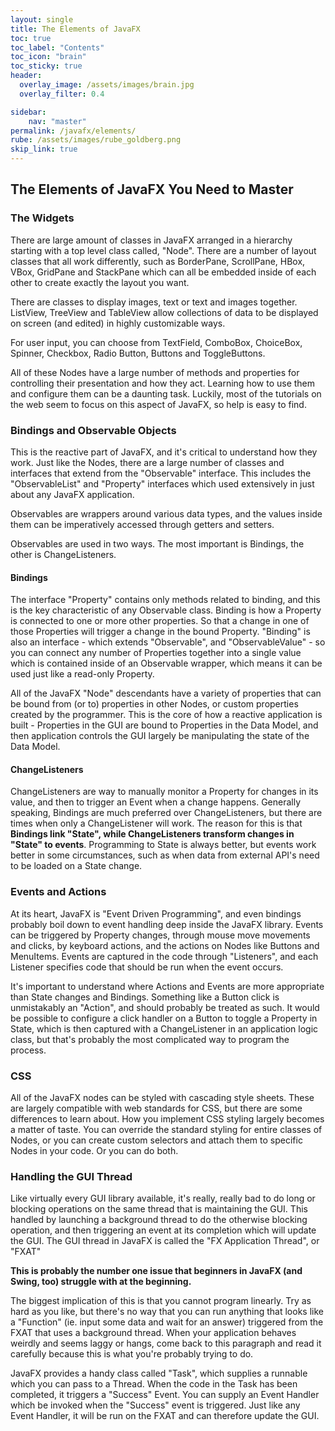 ```yaml
---
layout: single
title: The Elements of JavaFX
toc: true
toc_label: "Contents"
toc_icon: "brain"
toc_sticky: true
header:
  overlay_image: /assets/images/brain.jpg
  overlay_filter: 0.4

sidebar:
    nav: "master"
permalink: /javafx/elements/
rube: /assets/images/rube_goldberg.png
skip_link: true
---
```

## The Elements of JavaFX You Need to Master

### The Widgets
There are large amount of classes in JavaFX arranged in a hierarchy starting with a top level class called, "Node".  There are a number of layout classes that all work differently, such as BorderPane, ScrollPane, HBox, VBox, GridPane and StackPane which can all be embedded inside of each other to create exactly the layout you want.

There are classes to display images, text or text and images together.  ListView, TreeView and TableView allow collections of data to be displayed on screen (and edited) in highly customizable ways.

For user input, you can choose from TextField, ComboBox, ChoiceBox, Spinner, Checkbox, Radio Button, Buttons and ToggleButtons.

All of these Nodes have a large number of methods and properties for controlling their presentation and how they act.  Learning how to use them and configure them can be a daunting task.  Luckily, most of the tutorials on the web seem to focus on this aspect of JavaFX, so help is easy to find.

### Bindings and Observable Objects

This is the reactive part of JavaFX, and it's critical to understand how they work.  Just like the Nodes, there are a large number of classes and interfaces that extend from the "Observable" interface.  This includes the "ObservableList" and "Property" interfaces which used extensively in just about any JavaFX application.  

Observables are wrappers around various data types, and the values inside them can be imperatively accessed through getters and setters.

Observables are used in two ways.  The most important is Bindings, the other is ChangeListeners.

#### Bindings

The interface "Property" contains only methods related to binding, and this is the key characteristic of any Observable class.  Binding is how a Property is connected to one or more other properties.  So that a change in one of those Properties will trigger a change in the bound Property.  "Binding" is also an interface - which extends "Observable", and "ObservableValue" - so you can connect any number of Properties together into a single value which is contained inside of an Observable wrapper, which means it can be used just like a read-only Property.

All of the JavaFX "Node" descendants have a variety of properties that can be bound from (or to) properties in other Nodes, or custom properties created by the programmer.  This is the core of how a reactive application is built - Properties in the GUI are bound to Properties in the Data Model, and then application controls the GUI largely be manipulating the state of the Data Model.

#### ChangeListeners

ChangeListeners are way to manually monitor a Property for changes in its value, and then to trigger an Event when a change happens.  Generally speaking, Bindings are much preferred over ChangeListeners, but there are times when only a ChangeListener will work.  The reason for this is that **Bindings link "State", while ChangeListeners transform changes in "State" to events**.  Programming to State is always better, but events work better in some circumstances, such as when data from external API's need to be loaded on a State change.

### Events and Actions

At its heart, JavaFX is "Event Driven Programming", and even bindings probably boil down to event handling deep inside the JavaFX library.  Events can be triggered by Property changes, through mouse move movements and clicks, by keyboard actions, and the actions on Nodes like Buttons and MenuItems.  Events are captured in the code through "Listeners", and each Listener specifies code that should be run when the event occurs.

It's important to understand where Actions and Events are more appropriate than State changes and Bindings.  Something like a Button click is unmistakably an "Action", and should probably be treated as such.  It would be possible to configure a click handler on a Button to toggle a Property in State, which is then captured with a ChangeListener in an application logic class, but that's probably the most complicated way to program the process.  

### CSS

All of the JavaFX nodes can be styled with cascading style sheets.  These are largely compatible with web standards for CSS, but there are some differences to learn about.  How you implement CSS styling largely becomes a matter of taste.  You can override the standard styling for entire classes of Nodes, or you can create custom selectors and attach them to specific Nodes in your code.  Or you can do both.

### Handling the GUI Thread

Like virtually every GUI library available, it's really, really bad to do long or blocking operations on the same thread that is maintaining the GUI.  This handled by launching a background thread to do the otherwise blocking operation, and then triggering an event at its completion which will update the GUI.  The GUI thread in JavaFX is called the "FX Application Thread", or "FXAT"

**This is probably the number one issue that beginners in JavaFX (and Swing, too) struggle with at the beginning.**

The biggest implication of this is that you cannot program linearly.  Try as hard as you like, but there's no way that you can run anything that looks like a "Function" (ie. input some data and wait for an answer) triggered from the FXAT that uses a background thread.  When your application behaves weirdly and seems laggy or hangs, come back to this paragraph and read it carefully because this is what you're probably trying to do.

JavaFX provides a handy class called "Task", which supplies a runnable which you can pass to a Thread.  When the code in the Task has been completed, it triggers a "Success" Event.  You can supply an Event Handler which be invoked when the "Success" event is triggered.  Just like any Event Handler, it will be run on the FXAT and can therefore update the GUI.  

